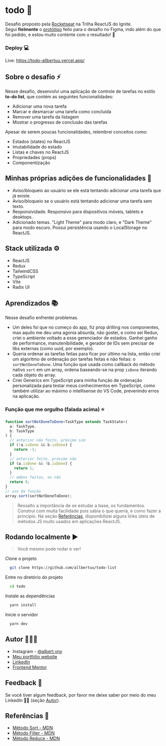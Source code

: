 # todo 📃

Desafio proposto pela [Rocketseat](https://www.rocketseat.com.br/) na Trilha ReactJS do Ignite.  
Segui **fielmente** o [protótipo](https://www.figma.com/file/0n0zDN7zbzhRbaEO74Xesx/ToDo-List/duplicate) feito para o desafio no Figma, indo além do que foi pedido, e estou muito contente com o resultado! 🎀  

### Deploy 💻

Live: https://todo-allbertuu.vercel.app/

## Sobre o desafio ⚡

Nesse desafio, desenvolvi uma aplicação de controle de tarefas no estilo **to-do list**, que contém as seguintes funcionalidades:

- Adicionar uma nova tarefa
- Marcar e desmarcar uma tarefa como concluída
- Remover uma tarefa da listagem
- Mostrar o progresso de conclusão das tarefas

Apesar de serem poucas funcionalidades, relembrei conceitos como:

- Estados (states) no ReactJS
- Imutabilidade do estado
- Listas e chaves no ReactJS
- Propriedades (props)
- Componentização

## Minhas próprias adições de funcionalidades 🚀

- Aviso/bloqueio ao usuário se ele está tentando adicionar uma tarefa que já existe.
- Aviso/bloqueio se o usuário está tentando adicionar uma tarefa sem texto.
- Responsividade. Responsivo para dispositivos móveis, tablets e desktops.
- Adicionado temas. "Light Theme" para modo claro, e "Dark Theme" para modo escuro. Possui persistência usando o LocalStorage no ReactJS.

## Stack utilizada ⚙

- ReactJS
- Redux
- TailwindCSS
- TypeScript
- Vite
- Radix UI

## Aprendizados 📚

Nesse desafio enfrentei problemas.

- Um deles foi que no começo do app, fiz prop drilling nos componentes, mas aquilo me deu uma agonia absurda, não gostei, e como sei Redux, criei o ambiente voltado a esse gerenciador de estados. Ganhei ganho de performance, manutenibilidade, e gerador de IDs sem precisar de libs externas (como uuid, por exemplo).
- Queria ordenar as tarefas feitas para ficar por último na lista, então criei um algoritmo de ordenação por tarefas feitas e não feitas: o `sortNotDoneToDone`. Uma função que usada como callback do método nativo `sort` em um array, ordena baseando-se na prop `isDone` iterando cada objeto do array.
- Criei Generics em TypeScript para minha função de ordenação personalizada para testar meus conhecimentos em TypeScript, como também utilizar ao máximo o intellisense do VS Code, prevenindo erros na aplicação.

### Função que me orgulho (falada acima) ⭐

```typescript
function sortNotDoneToDone<TaskType extends TaskState>(
  a: TaskType,
  b: TaskType
) {
  // anterior não feito, próximo sim
  if (!a.isDone && b.isDone) {
    return -1;
  }
  // anterior feito, próximo não
  if (a.isDone && !b.isDone) {
    return 1;
  }
  // ambos feitos, ou não
  return 0;
}
// uso da função
array.sort(sortNotDoneToDone);
```

> Ressalto a importância de se estudar a base, os fundamentos. Construí com muita facilidade pois sabia o que queria, e como fazer a principio. Na seção [Referências](#referências), disponibilizei alguns links úteis de métodos JS muito usados em aplicações ReactJS.

## Rodando localmente ▶

> Você mesmo pode rodar e ver!

Clone o projeto

```bash
  git clone https://github.com/allbertuu/todo-list
```

Entre no diretório do projeto

```bash
  cd todo
```

Instale as dependências

```bash
  yarn install
```

Inicie o servidor

```bash
  yarn dev
```

## Autor 🙎🏻‍♂️

- Instagram - [@albert.vny](https://www.instagram.com/albert.vny/?hl=pt-br)
- [Meu portfólio website](https://www.albertosantos.dev/)
- [LinkedIn](https://www.linkedin.com/in/albertov-albuquerque/)
- [Frontend Mentor](https://www.frontendmentor.io/profile/allbertuu)

## Feedback 💬

Se você tiver algum feedback, por favor me deixe saber por meio do meu LinkedIn 💬💙 (seção [Autor](#autor-%EF%B8%8F)).

## Referências 📑

- [Método Sort - MDN](https://developer.mozilla.org/pt-BR/docs/Web/JavaScript/Reference/Global_Objects/Array/sort)
- [Método Filter - MDN](https://developer.mozilla.org/pt-BR/docs/Web/JavaScript/Reference/Global_Objects/Array/filter)
- [Método Reduce - MDN](https://developer.mozilla.org/pt-BR/docs/Web/JavaScript/Reference/Global_Objects/Array/Reduce)
